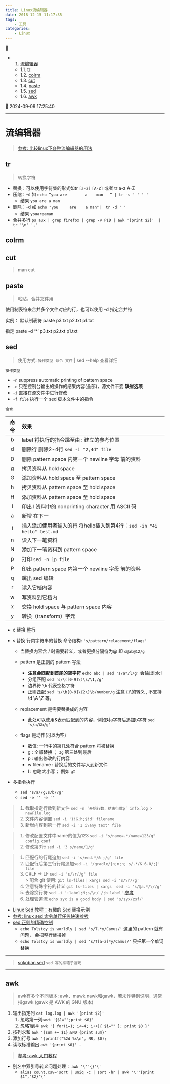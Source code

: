 ```yaml
---
title: Linux流编辑器
date: 2018-12-15 11:17:35
tags: 
    - 工具
categories: 
    - Linux
---
```


💠

- 1. [流编辑器](#流编辑器)
    - 1.1. [tr](#tr)
    - 1.2. [colrm](#colrm)
    - 1.3. [cut](#cut)
    - 1.4. [paste](#paste)
    - 1.5. [sed](#sed)
    - 1.6. [awk](#awk)

💠 2024-09-09 17:25:40
****************************************
# 流编辑器
> [参考: 比较linux下各种流编辑器的用法](https://blog.csdn.net/havedream_one/article/details/45007449)

## tr
> 转换字符
- 替换：可以使用字符集的形式如tr `[a-z]` `[A-Z]` 或者 tr a-z A-Z
- 压缩：-s 如 `echo “you are        a    man   ” | tr -s ' ' ' '`
    - 结果 `you are a man`
- 删除：-d 如 `echo "you     are    a man"|  tr -d ' ' `
    - 结果 `youareaman`
- 合并多行 `ps aux | grep firefox | grep -v PID | awk '{print $2}'  | tr '\n' ','`

## colrm

## cut
> man cut

## paste
> 粘贴，合并文件用

使用制表符来合并多个文件对应的行，也可以使用 -d 指定合并符

实例： 默认制表符  paste p3.txt p2.txt p1.txt

指定 paste -d ‘*‘ p3.txt p2.txt p1.txt

## sed
> 使用方式: `操作类型 命令 文件` | sed --help 查看详细

`操作类型`
- `-n` suppress automatic printing of pattern space
- `-e` 只在控制台输出的操作的结果内容(全部)，源文件不变 **缺省选项**
- `-i` 直接在源文件中进行修改
- `-f file` 执行一个 sed 脚本文件中的指令

`命令`

| 命令 | 效果 |
|:----:|:----|
| b | label 将执行的指令跳至由 : 建立的参考位置 
| d | 删除行  删除2-4行 `sed -i "2,4d" file` 
| D | 删除 pattern space 内第一个 newline 字母 前的资料 
| g | 拷贝资料从 hold space 
| G | 添加资料从 hold space 至 pattern space 
| h | 拷贝资料从 pattern space 至 hold space 
| H | 添加资料从 pattern space 至 hold space 
| l | 印出 l 资料中的 nonprinting character 用 ASCII 码 
| a | 新增 在下一
| i | 插入添加使用者输入的行  将hello插入到第4行：`sed -in "4i hello" test.md` 
| n | 读入下一笔资料 
| N | 添加下一笔资料到 pattern space 
| p | 打印 `sed -n 1p file` 
| P | 印出 pattern space 内第一个 newline 字母 前的资料 
| q | 跳出 sed 编辑 
| r | 读入它档内容 
| w | 写资料到它档内 
| x | 交换 hold space 与 pattern space 内容 
| y | 转换（transform）字元 

- c 替换 整行
- s 替换 行内字符串的替换  命令结构: `'s/pattern/relacement/flags'`
    - 当替换内容含 / 时需要转义，或者更换分隔符为@ 即 `s@ab@12/g`
    - pattern 是正则的 pattern 写法 
        - **注意会匹配到首尾的空字符** `echo abc | sed 's/a*/l/g'` 会输出lblcl
        - 分组匹配 `sed 's/\([0-9]\)\s/\1,/g' `
        - 边界符 `\b` 代表空格字符
        - 正则匹配 `sed 's/\b[0-9]\{2\}\b/number/g` 注意 {}\的转义 , 不支持\d \A \Z 等。

    - replacement 是需要替换成的内容
        - 此处可以使用&表示匹配到的内容，例如对a字符后追加b字符 `sed 's/a/&b/g'`
    - flags 是动作(可以为空)
        - 数值: 一行中的第几处符合 pattern 将被替换
        - g : 全部替换 ； `3g` 第三处到最后
        - p : 输出修改的行内容
        - w filename : 替换后的文件写入到新文件
        - I : 忽略大小写； 例如 `gI`

- 多指令执行
    - `sed 's/a//g;s/b//g'`
    - `sed -e '' -e ''`

>1. 截取指定行数到新文件 `sed -n ‘开始行数，结束行数p’ info.log > newFile.log`
>1. 文件内容倒置 `sed -i '1!G;h;$!d' filename`
>1. 新增内容到第一行 `sed -i '1 i\any text' file`

>1. 修改配置文件中name的值为123 `sed -i "s/name=.*/name=123/g" config.conf`
>1. 修改第3行 `sed -i '3 s/name/1/g'`

>1. 匹配行的行尾追加 `sed -i 's/end.*/& ;/g' file`
>1. 匹配行后第三行行尾追加`sed -i '/gradle/{n;n;n; s/.*/& 6.0/;}' file`
>1. CRLF -> LF `sed -i 's/\r//g' file`  
    > 配合 git 使用: `git ls-files| xargs sed -i 's/\r//g'`
>1. 注意特殊字符的转义 `git ls-files | xargs  sed -i 's/@a.*/\//g'`
>1. 去除换行符 `sed -i ':label;N;s/\n/ /;b label'` [参考](http://www.cnblogs.com/lykm02/p/4479098.html)
>1. 处理管道流 `echo syx is a good body | sed 's/syx/zsf/'`  

- [Linux Sed 教程：有趣的 Sed 替换示例](https://bbs.huaweicloud.com/blogs/325484)
- [参考: linux sed 命令单行任务快速参考](http://www.techug.com/post/linux-sed1line.html)
- [sed 正则的精确控制](http://wiki.jikexueyuan.com/project/shell-learning/sed-accurate-control-of-regular.html)
    - `echo Tolstoy is worldly | sed 's/T.*y/Camus/'` 这里的 pattern 就有问题， 会把整行替换掉
    - `echo Tolstoy is worldly | sed 's/T[a-z]*y/Camus/'` 只把第一个单词替换

************************
> [sokoban sed](https://github.com/aureliojargas/sokoban.sed) `sed 写的推箱子游戏`

************************

## awk

> awk有多个不同版本: awk、mawk nawk和gawk，若未作特别说明，通常指gawk (gawk 是 AWK 的 GNU 版本)

1. 输出指定列 `cat log.log | awk '{print $2}'`
    1. 忽略第一列:`awk '{$1="";print $0}'` 
    1. 忽略1到4: `awk '{ for(i=1; i<=4; i++){ $i="" }; print $0 }'`
1. 按列求和 `awk '{sum += $1};END {print sum}'`
1. 添加行号  `awk '{printf("%2d %s\n", NR, $0);`
1. 读取标准输出 `awk '{print $0}' - `

> [参考: awk 入门教程](http://www.ruanyifeng.com/blog/2018/11/awk.html)

- 别名中双引号转义问题处理： `awk '\''{}'\'`
    - `alias count.csv='sort | uniq -c | sort -hr | awk '\''{print $1","$2}'\'` 